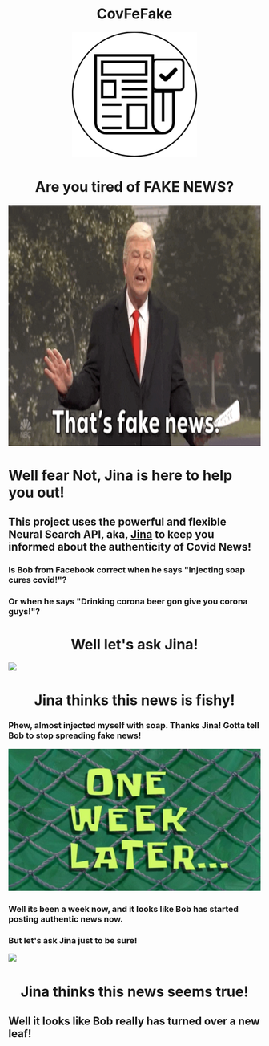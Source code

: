 <h1 align="center">
  CovFeFake
</h1>
<p align="center">
  <img width="250" height="250" src="assets/logo.png">
</p>
<h1 align="center">
  
</h1>

<h1 align="center">
  Are you tired of FAKE NEWS?
</h1>

<p align="center">
  <img height="480" width="960" src="assets/fake-news.gif">
</p>

# Well fear Not, Jina is here to help you out!

## This project uses the powerful and flexible Neural Search API, aka, <a href="https://github.com/jina-ai/jina">Jina</a> to keep you informed about the authenticity of Covid News!

### Is Bob from Facebook correct when he says "Injecting soap cures covid!"?
### Or when he says "Drinking corona beer gon give you corona guys!"?

<h1 align="center">
  Well let's ask Jina!
</h1>
<img src="assets/fake_bob.gif">
<h1 align="center">
  Jina thinks this news is fishy! <br>
</h1>

### Phew, almost injected myself with soap. Thanks Jina! Gotta tell Bob to stop spreading fake news!

<img src="assets/week_later.jpg">

### Well its been a week now, and it looks like Bob has started posting authentic news now.
### But let's ask Jina just to be sure!

<img src="assets/real_bob.gif">
<h1 align="center">
  Jina thinks this news seems true! <br>
</h1>

##  Well it looks like Bob really has turned over a new leaf! <br>

